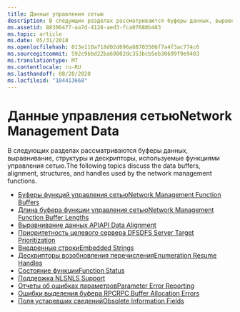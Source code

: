```yaml
---
title: Данные управления сетью
description: В следующих разделах рассматриваются буферы данных, выравнивание, структуры и дескрипторы, используемые функциями управления сетью.
ms.assetid: 88306477-aa7d-4128-aed3-fca07688b483
ms.topic: article
ms.date: 05/31/2018
ms.openlocfilehash: 013e110a718d02d696a88703506f7a4f3ac774c6
ms.sourcegitcommit: 592c9bbd22ba69802dc353bcb5eb30699f9e9403
ms.translationtype: MT
ms.contentlocale: ru-RU
ms.lasthandoff: 08/20/2020
ms.locfileid: "104413668"
---
```

# <a name="network-management-data"></a><span data-ttu-id="d214c-103">Данные управления сетью</span><span class="sxs-lookup"><span data-stu-id="d214c-103">Network Management Data</span></span>

<span data-ttu-id="d214c-104">В следующих разделах рассматриваются буферы данных, выравнивание, структуры и дескрипторы, используемые функциями управления сетью.</span><span class="sxs-lookup"><span data-stu-id="d214c-104">The following topics discuss the data buffers, alignment, structures, and handles used by the network management functions.</span></span>

-   [<span data-ttu-id="d214c-105">Буферы функций управления сетью</span><span class="sxs-lookup"><span data-stu-id="d214c-105">Network Management Function Buffers</span></span>](network-management-function-buffers.md)
-   [<span data-ttu-id="d214c-106">Длина буфера функции управления сетью</span><span class="sxs-lookup"><span data-stu-id="d214c-106">Network Management Function Buffer Lengths</span></span>](network-management-function-buffer-lengths.md)
-   [<span data-ttu-id="d214c-107">Выравнивание данных API</span><span class="sxs-lookup"><span data-stu-id="d214c-107">API Data Alignment</span></span>](api-data-alignment.md)
-   [<span data-ttu-id="d214c-108">Приоритетность целевого сервера DFS</span><span class="sxs-lookup"><span data-stu-id="d214c-108">DFS Server Target Prioritization</span></span>](/previous-versions/windows/desktop/dfs/dfs-server-target-prioritization)
-   [<span data-ttu-id="d214c-109">Внедренные строки</span><span class="sxs-lookup"><span data-stu-id="d214c-109">Embedded Strings</span></span>](embedded-strings.md)
-   [<span data-ttu-id="d214c-110">Дескрипторы возобновления перечисления</span><span class="sxs-lookup"><span data-stu-id="d214c-110">Enumeration Resume Handles</span></span>](enumeration-resume-handles.md)
-   [<span data-ttu-id="d214c-111">Состояние функции</span><span class="sxs-lookup"><span data-stu-id="d214c-111">Function Status</span></span>](function-status.md)
-   [<span data-ttu-id="d214c-112">Поддержка NLS</span><span class="sxs-lookup"><span data-stu-id="d214c-112">NLS Support</span></span>](nls-support.md)
-   [<span data-ttu-id="d214c-113">Отчеты об ошибках параметров</span><span class="sxs-lookup"><span data-stu-id="d214c-113">Parameter Error Reporting</span></span>](parameter-error-reporting.md)
-   [<span data-ttu-id="d214c-114">Ошибки выделения буфера RPC</span><span class="sxs-lookup"><span data-stu-id="d214c-114">RPC Buffer Allocation Errors</span></span>](rpc-buffer-allocation-errors.md)
-   [<span data-ttu-id="d214c-115">Поля устаревших сведений</span><span class="sxs-lookup"><span data-stu-id="d214c-115">Obsolete Information Fields</span></span>](obsolete-information-fields.md)

 

 